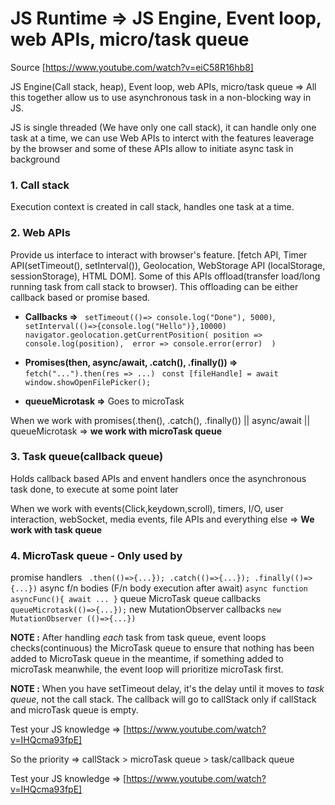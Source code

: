 # JS Runtime => JS Engine, Event loop, web APIs, micro/task queue

Source [https://www.youtube.com/watch?v=eiC58R16hb8]

JS Engine(Call stack, heap), Event loop, web APIs, micro/task queue => All this together allow us to use asynchronous task in a non-blocking way in JS.

JS is single threaded (We have only one call stack), it can handle only one task at a time, we can use Web APIs to interct with the features leaverage by the browser and some of these APIs  allow to initiate async task in background

### 1. Call stack

Execution context is created in call stack, handles one task at a time.

### 2. Web APIs

Provide us interface to interact with browser's feature. [fetch API, Timer API(setTimeout(), setInterval()), Geolocation, WebStorage API (localStorage, sessionStorage), HTML DOM]. Some of this APIs offload(transfer load/long running task from call stack to browser). This offloading can be either callback based or promise based.

- **Callbacks =>** ``` setTimeout(()=> console.log("Done"), 5000)```, ``` setInterval(()=>{console.log("Hello")},10000)```
```navigator.geolocation.getCurrentPosition( position => console.log(position),  error => console.error(error)  )```

- **Promises(then, async/await, .catch(), .finally()) =>** ```fetch("...").then(res => ...)``` ``` const [fileHandle] = await window.showOpenFilePicker();```

- **queueMicrotask =>** Goes to microTask

When we work with promises(.then(), .catch(), .finally()) || async/await || queueMicrotask => **we work with microTask queue**

### 3. Task queue(callback queue)

Holds callback based APIs and envent handlers once the asynchronous task done, to execute at some point later

When we work with events(Click,keydown,scroll), timers, I/O, user interaction, webSocket, media events, file APIs and everything else => **We work with task queue**

### 4. MicroTask queue - Only used by 
promise handlers ``` .then(()=>{...}); .catch(()=>{...}); .finally(()=> {...})```
async f/n bodies (F/n body execution after await) ``` async function asyncFunc(){ await ... } ```
queue MicroTask queue callbacks ```queueMicrotask(()=>{...});```
new MutationObserver callbacks ```new MutationObserver (()=>{...})```

**NOTE :** After handling *each* task from task queue, event loops checks(continuous) the MicroTask queue to ensure that nothing has been added to MicroTask queue in the meantime, if something added to microTask meanwhile, the event loop will prioritize microTask first.

**NOTE :** When you have setTimeout delay, it's the delay until it moves to *task queue*, not the call stack. The callback will go to callStack only if callStack and microTask queue is empty.

Test your JS knowledge => [https://www.youtube.com/watch?v=IHQcma93fpE]


So the priority =>   callStack > microTask queue > task/callback queue

Test your JS knowledge => [https://www.youtube.com/watch?v=IHQcma93fpE]
